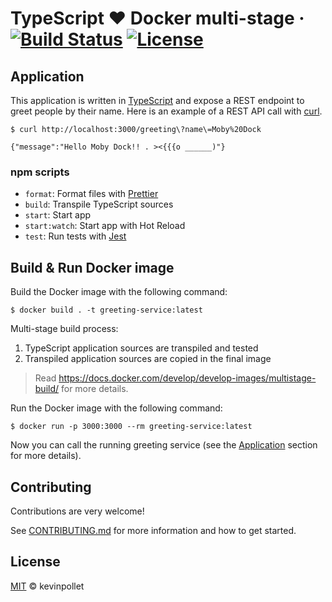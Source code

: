 # TypeScript ❤️ Docker multi-stage &middot; [![Build Status](https://travis-ci.com/kevinpollet/typescript-multistage-docker.svg?branch=master)](https://travis-ci.com/kevinpollet/typescript-multistage-docker) [![License](https://img.shields.io/badge/license-MIT-blue.svg)](./LICENSE.md)

## Application

This application is written in [TypeScript](https://www.typescriptlang.org/) and expose a REST endpoint to greet people by their name. Here is an example of a REST API call with [curl](https://github.com/curl/curl).

```shell
$ curl http://localhost:3000/greeting\?name\=Moby%20Dock

{"message":"Hello Moby Dock!! . ><{{{o ______)"}
```

### npm scripts

- `format`: Format files with [Prettier](https://prettier.io/)
- `build`: Transpile TypeScript sources
- `start`: Start app
- `start:watch`: Start app with Hot Reload
- `test`: Run tests with [Jest](https://jestjs.io/)

## Build & Run Docker image

Build the Docker image with the following command:

```shell
$ docker build . -t greeting-service:latest
```

Multi-stage build process:

1. TypeScript application sources are transpiled and tested
2. Transpiled application sources are copied in the final image

> Read https://docs.docker.com/develop/develop-images/multistage-build/ for more details.

Run the Docker image with the following command:

```shell
$ docker run -p 3000:3000 --rm greeting-service:latest
```

Now you can call the running greeting service (see the [Application](#application) section for more details).

## Contributing

Contributions are very welcome!

See [CONTRIBUTING.md](./CONTRIBUTING.md) for more information and how to get started.

## License

[MIT](./LICENSE.md) © kevinpollet
